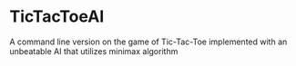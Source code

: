 # TicTacToeAI
A command line version on the game of Tic-Tac-Toe implemented with an unbeatable AI that utilizes minimax algorithm
